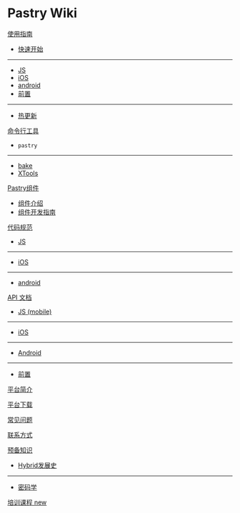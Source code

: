 # Pastry Wiki

[使用指南]()

  * [快速开始](index.md)
  - - - -
  * [JS](quickstart/quickstart-js.md)
  * [iOS](quickstart/quickstart-ios.md)
  * [android](quickstart/quickstart-android.md)
  * [前置](quickstart/quickstart-fo.md)
  - - - -
  * [热更新](hot/hot-update.md)
  
  <!--* [使用IDE`不支持`](ide.md)-->

[命令行工具]()

  * `pastry`
  - - - -
  * [bake](pastry-cli/bake.md)
  * [XTools](pastry-cli/XTools.md)
 <!-- * [emulator`不支持`](pastry-cli/emulator.md)-->
 <!-- * [emulator-server`不支持`](pastry-cli/emulator-server.md)-->
 <!-- * [ide`支持部分功能`](pastry-cli/ide.md)-->
 <!-- * [taste`不支持`](pastry-cli/taste.md)-->
 <!-- * [taste-server`不支持`](pastry-cli/taste-server.md)-->

[Pastry组件]()

  * [组件介绍](plugins/plugins.md)
  * [组件开发指南](plugins/plugins-develop.md)

[代码规范]()

  * [JS](codingSpecification/specification-js.md)
  - - - -
  * [iOS](codingSpecification/specification-ios.md)
  - - - -
  * [android](codingSpecification/specification-android.md)

[API 文档]()

  * [JS (mobile)](apiDoc/1.1.0/mobile/index.html)
  - - - -
  * [iOS](apiDoc/1.1.0/ios/index.html)
  - - - -
  * [Android](apiDoc/1.1.0/android/index.html)
  - - - -
  * [前置](apiDoc/1.1.0/fo/index.html)


  <!--
  * [Pastry JS (pc)](apiDoc/1.1.0/pc/index.html)
  * [Pastry JS (mobile)](apiDoc/1.1.0/mobile/index.html)
  * [Pastry JS (wx)](apiDoc/1.1.0/wx/index.html)
  -->

[平台简介](abstract/abstract.md)

<!--  * [简介](abstract/abstract.md)
  - - - -
  * [JS](abstract/abstract-js.md)
  * [iOS`待定`](abstract/abstract-ios.md)
  * [android`待定`](abstract/abstract-android.md)-->

[平台下载](download.md)
  
[常见问题](faq.md)

[联系方式](contact.md)

[预备知识]()

  * [Hybrid发展史](ready/hybrid.md)
  - - - -
  * [密码学](ready/cryptology.md)

[培训课程 new](learnCourse.md)


<!-- counter pixel for counting visitors -->
<!-- <img src="http://stats.markdown.io/mdwiki_info.gif" style="display:none;"/> -->

<script type="text/javascript">

  var _gaq = _gaq || [];
  _gaq.push(['_setAccount', 'UA-44627253-1']);
  _gaq.push(['_trackPageview']);

  (function() {
    var ga = document.createElement('script'); ga.type = 'text/javascript'; ga.async = true;
    ga.src = ('https:' == document.location.protocol ? 'https://ssl' : 'http://www') + '.google-analytics.com/ga.js';
    var s = document.getElementsByTagName('script')[0]; s.parentNode.insertBefore(ga, s);
  })();

</script>
